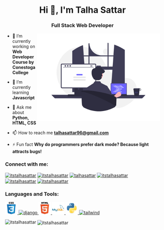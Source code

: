 <h1 align="center">Hi 👋, I'm Talha Sattar</h1>
<h3 align="center">Full Stack Web Developer</h3>
<img align="right" alt="Coding" width="400" src="dev.png"/>

- 🔭 I’m currently working on **Web Developer Course by Conestoga College**

- 🌱 I’m currently learning **Javascript**

- 💬 Ask me about **Python, HTML, CSS**

- 📫 How to reach me **talhasattar96@gmail.com**

- ⚡ Fun fact **Why do programmers prefer dark mode? Because light attracts bugs!**

<h3 align="left">Connect with me:</h3>
<p align="left">
<a href="https://twitter.com/itstalhasattar" target="blank"><img align="center" src="https://raw.githubusercontent.com/rahuldkjain/github-profile-readme-generator/master/src/images/icons/Social/twitter.svg" alt="itstalhasattar" height="30" width="40" /></a>
<a href="https://linkedin.com/in/itstalhasattar" target="blank"><img align="center" src="https://raw.githubusercontent.com/rahuldkjain/github-profile-readme-generator/master/src/images/icons/Social/linked-in-alt.svg" alt="itstalhasattar" height="30" width="40" /></a>
<a href="https://kaggle.com/talhasattar" target="blank"><img align="center" src="https://raw.githubusercontent.com/rahuldkjain/github-profile-readme-generator/master/src/images/icons/Social/kaggle.svg" alt="talhasattar" height="30" width="40" /></a>
<a href="https://fb.com/itstalhasattar" target="blank"><img align="center" src="https://raw.githubusercontent.com/rahuldkjain/github-profile-readme-generator/master/src/images/icons/Social/facebook.svg" alt="itstalhasattar" height="30" width="40" /></a>
<a href="https://instagram.com/itstalhasattar" target="blank"><img align="center" src="https://raw.githubusercontent.com/rahuldkjain/github-profile-readme-generator/master/src/images/icons/Social/instagram.svg" alt="itstalhasattar" height="30" width="40" /></a>
<a href="https://www.youtube.com/c/itstalhasattar" target="blank"><img align="center" src="https://raw.githubusercontent.com/rahuldkjain/github-profile-readme-generator/master/src/images/icons/Social/youtube.svg" alt="itstalhasattar" height="30" width="40" /></a>
</p>

<h3 align="left">Languages and Tools:</h3>
<p align="left"> <a href="https://www.w3schools.com/css/" target="_blank" rel="noreferrer"> <img src="https://raw.githubusercontent.com/devicons/devicon/master/icons/css3/css3-original-wordmark.svg" alt="css3" width="40" height="40"/> </a> <a href="https://www.djangoproject.com/" target="_blank" rel="noreferrer"> <img src="https://cdn.worldvectorlogo.com/logos/django.svg" alt="django" width="40" height="40"/> </a> <a href="https://www.w3.org/html/" target="_blank" rel="noreferrer"> <img src="https://raw.githubusercontent.com/devicons/devicon/master/icons/html5/html5-original-wordmark.svg" alt="html5" width="40" height="40"/> </a> <a href="https://www.mysql.com/" target="_blank" rel="noreferrer"> <img src="https://raw.githubusercontent.com/devicons/devicon/master/icons/mysql/mysql-original-wordmark.svg" alt="mysql" width="40" height="40"/> </a> <a href="https://www.python.org" target="_blank" rel="noreferrer"> <img src="https://raw.githubusercontent.com/devicons/devicon/master/icons/python/python-original.svg" alt="python" width="40" height="40"/> </a> <a href="https://tailwindcss.com/" target="_blank" rel="noreferrer"> <img src="https://www.vectorlogo.zone/logos/tailwindcss/tailwindcss-icon.svg" alt="tailwind" width="40" height="40"/> </a> </p>

<p><img align="left" src="https://github-readme-stats.vercel.app/api/top-langs?username=itstalhasattar&show_icons=true&locale=en&layout=compact" alt="itstalhasattar" /></p>

<p>&nbsp;<img align="center" src="https://github-readme-stats.vercel.app/api?username=itstalhasattar&show_icons=true&locale=en" alt="itstalhasattar" /></p>
